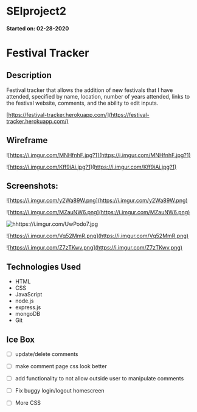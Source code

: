 # SEIproject2
#### Started on: 02-28-2020
# Festival Tracker

## Description

Festival tracker that allows the addition of new festivals that I have attended, specified by name, location, number of years attended, links to the festival website, comments, and the ability to edit inputs.


[https://festival-tracker.herokuapp.com/](https://festival-tracker.herokuapp.com/)

## Wireframe

![https://i.imgur.com/MNHfnhF.jpg?1](https://i.imgur.com/MNHfnhF.jpg?1)

![https://i.imgur.com/Kff9iAi.jpg?1](https://i.imgur.com/Kff9iAi.jpg?1)

## Screenshots:

![https://i.imgur.com/y2Wa89W.png](https://i.imgur.com/y2Wa89W.png)


![https://i.imgur.com/MZauNW6.png](https://i.imgur.com/MZauNW6.png)


![hhttps://i.imgur.com/UwPodo7.jpg](https://i.imgur.com/UwPodo7.jpg)


![https://i.imgur.com/Vq52MmR.png](https://i.imgur.com/Vq52MmR.png)

![https://i.imgur.com/Z7zTKwv.png](https://i.imgur.com/Z7zTKwv.png)


## Technologies Used

- HTML
- CSS
- JavaScript
- node.js
- express.js
- mongoDB
- Git

## Ice Box

- [ ]  update/delete comments
- [ ]  make comment page css look better
- [ ]  add functionality to not allow outside user to manipulate comments
- [ ]  Fix buggy login/logout homescreen
- [ ]  More CSS

